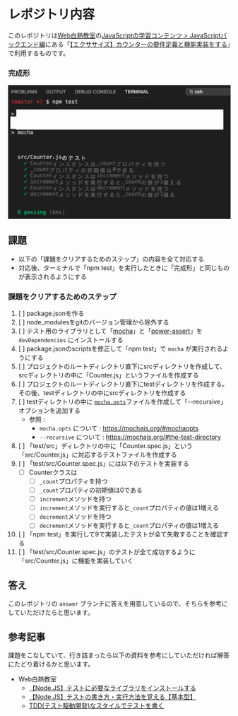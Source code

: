 # レポジトリ内容

このレポジトリは[Web白熱教室](https://tsuyopon.xyz/)の[JavaScriptの学習コンテンツ > JavaScriptバックエンド編](https://tsuyopon.xyz/learning-contents/web-dev/javascript/backend/)にある「[【エクササイズ】カウンターの要件定義と機能実装をする](https://tsuyopon.xyz/learning-contents/web-dev/javascript/backend/js-excercise-for-backend-3/)」で利用するものです。


### 完成形

![完成形](./images/assignment.png)

## 課題

- 以下の「課題をクリアするためのステップ」の内容を全て対応する
- 対応後、ターミナルで「npm test」を実行したときに「完成形」と同じものが表示されるようにする

### 課題をクリアするためのステップ

1. [ ] package.jsonを作る
2. [ ] node_modulesをgitのバージョン管理から除外する
3. [ ] テスト用のライブラリとして「[mocha](https://mochajs.org/)」と「[power-assert](https://github.com/power-assert-js/power-assert)」を `devDependencies` にインストールする
4. [ ] package.jsonのscriptsを修正して「npm test」で `mocha` が実行されるようにする
5. [ ] プロジェクトのルートディレクトリ直下にsrcディレクトリを作成して、srcディレクトリの中に「Counter.js」というファイルを作成する
6. [ ]  プロジェクトのルートディレクトリ直下にtestディレクトリを作成する。その後、testディレクトリの中にsrcディレクトリを作成する
7. [ ] testディレクトリの中に [`mocha.opts`](https://mochajs.org/#mochaopts)ファイルを作成して「--recursive」オプションを追加する
    - 参照 :
        - `mocha.opts` について : https://mochajs.org/#mochaopts
        - `--recursive` について : https://mochajs.org/#the-test-directory
8. [ ] 「test/src」ディレクトリの中に「Counter.spec.js」という「src/Counter.js」に対応するテストファイルを作成する
9. [ ] 「test/src/Counter.spec.js」には以下のテストを実装する
    - [ ] Counterクラスは
        - [ ] `_count`プロパティを持つ
        - [ ] `_count`プロパティの初期値は0である
        - [ ] `increment`メソッドを持つ
        - [ ] `increment`メソッドを実行すると`_count`プロパティの値は1増える
        - [ ] `decrement`メソッドを持つ
        - [ ] `decrement`メソッドを実行すると`_count`プロパティの値は1増える
10. [ ] 「npm test」を実行して9で実装したテストが全て失敗することを確認する
11. [ ] 「test/src/Counter.spec.js」のテストが全て成功するように「src/Counter.js」に機能を実装していく


## 答え

このレポジトリの `answer` ブランチに答えを用意しているので、そちらを参考にしていただけたらと思います。

## 参考記事

課題をこなしていて、行き詰まったら以下の資料を参考にしていただければ解答にたどり着けるかと思います。


- Web白熱教室
    - [【Node.JS】テストに必要なライブラリをインストールする](https://tsuyopon.xyz/learning-contents/web-dev/javascript/backend/install-test-libraries-with-npm/)
    - [【Node.JS】テストの書き方・実行方法を覚える【基本型】](https://tsuyopon.xyz/learning-contents/web-dev/javascript/backend/how-to-write-test-code-for-mocha/)
    - [TDD(テスト駆動開発)なスタイルでテストを書く](https://tsuyopon.xyz/learning-contents/web-dev/javascript/backend/write-test-code-in-tdd/)
